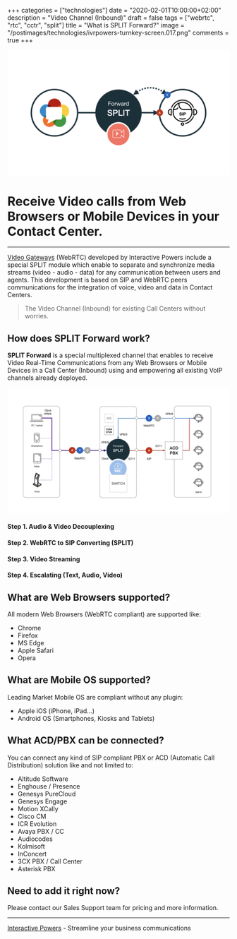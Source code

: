 +++
categories = ["technologies"]
date = "2020-02-01T10:00:00+02:00"
description = "Video Channel (Inbound)"
draft = false
tags = ["webrtc", "rtc", "cctr", "split"]
title = "What is SPLIT Forward?"
image = "/postimages/technologies/ivrpowers-turnkey-screen.017.png"
comments = true
+++

![SPLIT Forward](/postimages/technologies/ivrpowers-turnkey-screen.017.png)

#	Receive Video calls from Web Browsers or Mobile Devices in your Contact Center.
---

[Video Gateways](https://ivrpowers.com/videortc) (WebRTC) developed by Interactive Powers include a special SPLIT module which enable to separate and synchronize media streams (video - audio - data) for any communication between users and agents. This development is based on SIP and WebRTC peers communications for the integration of voice, video and data in Contact Centers.

> The Video Channel (Inbound) for existing Call Centers without worries.

## How does SPLIT Forward work?

**SPLIT Forward** is a special multiplexed channel that enables to receive Video Real-Time Communications from any Web Browsers or Mobile Devices in a Call Center (Inbound) using and empowering all existing VoIP channels already deployed.

![SPLIT Forward Diagram](/postimages/technologies/ivrpowers-turnkey-screen.020.png)

####	Step 1. Audio & Video Decouplexing

####	Step 2. WebRTC to SIP Converting (SPLIT)

####	Step 3. Video Streaming

####	Step 4. Escalating (Text, Audio, Video)

##	What are Web Browsers supported?

All modern Web Browsers (WebRTC compliant) are supported like:

* Chrome
* Firefox
* MS Edge
* Apple Safari
* Opera

##	What are Mobile OS supported?

Leading Market Mobile OS are compliant without any plugin:

* Apple iOS (iPhone, iPad…)
* Android OS (Smartphones, Kiosks and Tablets)

##	What ACD/PBX can be connected?

You can connect any kind of SIP compliant PBX or ACD (Automatic Call Distribution) solution like and not limited to:

* Altitude Software
* Enghouse / Presence
* Genesys PureCloud
* Genesys Engage
* Motion XCally
* Cisco CM
* ICR Evolution
* Avaya PBX / CC
* Audiocodes
* Kolmisoft
* InConcert
* 3CX PBX / Call Center
* Asterisk PBX

##	Need to add it right now?

Please contact our Sales Support team for pricing and more information.

---
[Interactive Powers](http://www.ivrpowers.com/) - Streamline your business communications
